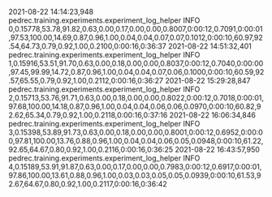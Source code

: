 2021-08-22 14:14:23,948 pedrec.training.experiments.experiment_log_helper INFO     0,0.15778,53.78,91.82,0.63,0.00,0.17,0.00,0.00,0.8007,0:00:12,0.7091,0:00:01,97.53,100.00,14.69,0.87,0.96,1.00,0.04,0.04,0.07,0.07,0.1012,0:00:10,60.97,92.54,64.73,0.79,0.92,1.00,0.2100,0:00:16,0:36:37
2021-08-22 14:51:32,401 pedrec.training.experiments.experiment_log_helper INFO     1,0.15916,53.51,91.70,0.63,0.00,0.18,0.00,0.00,0.8037,0:00:12,0.7040,0:00:00,97.45,99.99,14.72,0.87,0.96,1.00,0.04,0.04,0.07,0.06,0.1000,0:00:10,60.59,92.57,65.55,0.79,0.92,1.00,0.2112,0:00:16,0:36:27
2021-08-22 15:29:28,847 pedrec.training.experiments.experiment_log_helper INFO     2,0.15713,53.76,91.71,0.63,0.00,0.18,0.00,0.00,0.8022,0:00:12,0.7018,0:00:01,97.68,100.00,14.18,0.87,0.96,1.00,0.04,0.04,0.06,0.06,0.0970,0:00:10,60.82,92.62,65.34,0.79,0.92,1.00,0.2118,0:00:16,0:37:16
2021-08-22 16:06:34,846 pedrec.training.experiments.experiment_log_helper INFO     3,0.15398,53.89,91.73,0.63,0.00,0.18,0.00,0.00,0.8001,0:00:12,0.6952,0:00:00,97.81,100.00,13.76,0.88,0.96,1.00,0.04,0.04,0.06,0.05,0.0948,0:00:10,61.22,92.65,64.67,0.80,0.92,1.00,0.2116,0:00:16,0:36:25
2021-08-22 16:43:57,950 pedrec.training.experiments.experiment_log_helper INFO     4,0.15189,53.91,91.87,0.63,0.00,0.17,0.00,0.00,0.7983,0:00:12,0.6917,0:00:01,97.86,100.00,13.61,0.88,0.96,1.00,0.03,0.03,0.05,0.05,0.0939,0:00:10,61.53,92.67,64.67,0.80,0.92,1.00,0.2117,0:00:16,0:36:42